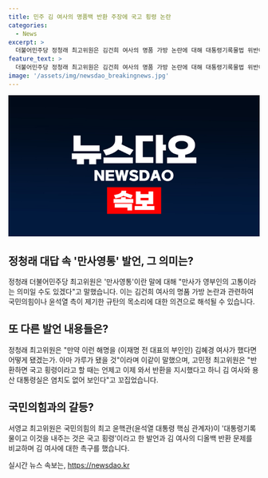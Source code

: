 ```yaml
---
title: 민주 김 여사의 명품백 반환 주장에 국고 횡령 논란
categories:
  - News
excerpt: >
  더불어민주당 정청래 최고위원은 김건희 여사의 명품 가방 논란에 대해 대통령기록물법 위반이라고 비판했고, 고민정 최고위원은 국고 횡령을 지시한 것으로 지적하며 국민의힘에 사과 촉구했다. 또한, 이에 대한 윤석열 대통령 핵심 관계자의 발언과 김 여사의 변론을 비교하며 규탄했다.
feature_text: >
  더불어민주당 정청래 최고위원은 김건희 여사의 명품 가방 논란에 대해 대통령기록물법 위반이라고 비판했고, 고민정 최고위원은 국고 횡령을 지시한 것으로 지적하며 국민의힘에 사과 촉구했다. 또한, 이에 대한 윤석열 대통령 핵심 관계자의 발언과 김 여사의 변론을 비교하며 규탄했다.
image: '/assets/img/newsdao_breakingnews.jpg'
---
```


<p><img src="/assets/img/newsdao_breakingnews.jpg" alt="koreaapp 속보" /></p>

<h2 data-ke-size="size26">정청래 대답 속 '만사영통' 발언, 그 의미는?</h2>

<p data-ke-size="size16">정청래 더불어민주당 최고위원은 '만사영통'이란 말에 대해 "만사가 영부인의 고통이라는 의미일 수도 있겠다"고 말했습니다. 이는 김건희 여사의 명품 가방 논란과 관련하여 국민의힘이나 윤석열 측이 제기한 규탄의 목소리에 대한 의견으로 해석될 수 있습니다.</p>

<h2 data-ke-size="size26">또 다른 발언 내용들은?</h2>

<p data-ke-size="size16">정청래 최고위원은 "만약 이런 해명을 (이재명 전 대표의 부인인) 김혜경 여사가 했다면 어떻게 됐겠는가. 아마 가루가 됐을 것"이라며 이같이 말했으며, 고민정 최고위원은 "반환하면 국고 횡령이라고 할 때는 언제고 이제 와서 반환을 지시했다고 하니 김 여사와 용산 대통령실은 염치도 없어 보인다"고 꼬집었습니다.</p>

<h2 data-ke-size="size26">국민의힘과의 갈등?</h2>

<p data-ke-size="size16">서영교 최고위원은 국민의힘의 최고 윤핵관(윤석열 대통령 핵심 관계자)이 '대통령기록물이고 이것을 내주는 것은 국고 횡령'이라고 한 발언과 김 여사의 디올백 반환 문제를 비교하며 김 여사에 대한 촉구를 했습니다.</p>
실시간 뉴스 속보는, <a href="https://newsdao.kr" rel="dofollow">https://newsdao.kr</a>


